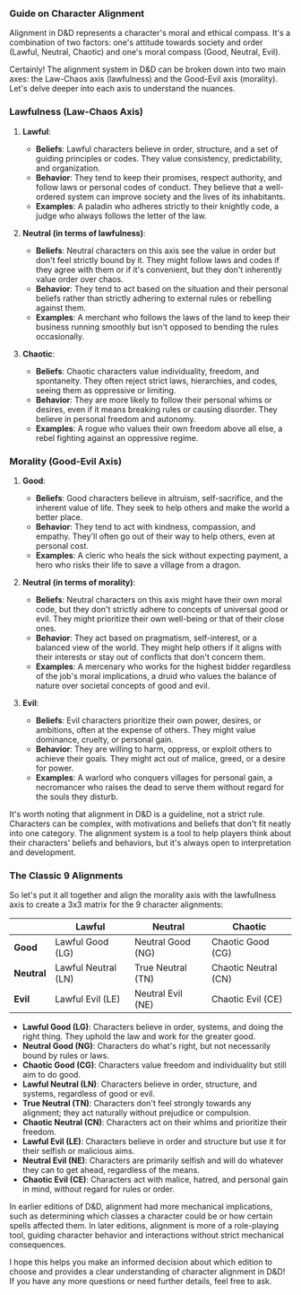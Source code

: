 ### Guide on Character Alignment

Alignment in D&D represents a character's moral and ethical compass. It's a combination of two factors: one's attitude towards society and order (Lawful, Neutral, Chaotic) and one's moral compass (Good, Neutral, Evil).  

Certainly! The alignment system in D&D can be broken down into two main axes: the Law-Chaos axis (lawfulness) and the Good-Evil axis (morality). Let's delve deeper into each axis to understand the nuances.

### Lawfulness (Law-Chaos Axis)

1. **Lawful**:
    - **Beliefs**: Lawful characters believe in order, structure, and a set of guiding principles or codes. They value consistency, predictability, and organization.
    - **Behavior**: They tend to keep their promises, respect authority, and follow laws or personal codes of conduct. They believe that a well-ordered system can improve society and the lives of its inhabitants.
    - **Examples**: A paladin who adheres strictly to their knightly code, a judge who always follows the letter of the law.

2. **Neutral (in terms of lawfulness)**:
    - **Beliefs**: Neutral characters on this axis see the value in order but don't feel strictly bound by it. They might follow laws and codes if they agree with them or if it's convenient, but they don't inherently value order over chaos.
    - **Behavior**: They tend to act based on the situation and their personal beliefs rather than strictly adhering to external rules or rebelling against them.
    - **Examples**: A merchant who follows the laws of the land to keep their business running smoothly but isn't opposed to bending the rules occasionally.

3. **Chaotic**:
    - **Beliefs**: Chaotic characters value individuality, freedom, and spontaneity. They often reject strict laws, hierarchies, and codes, seeing them as oppressive or limiting.
    - **Behavior**: They are more likely to follow their personal whims or desires, even if it means breaking rules or causing disorder. They believe in personal freedom and autonomy.
    - **Examples**: A rogue who values their own freedom above all else, a rebel fighting against an oppressive regime.

### Morality (Good-Evil Axis)

1. **Good**:
    - **Beliefs**: Good characters believe in altruism, self-sacrifice, and the inherent value of life. They seek to help others and make the world a better place.
    - **Behavior**: They tend to act with kindness, compassion, and empathy. They'll often go out of their way to help others, even at personal cost.
    - **Examples**: A cleric who heals the sick without expecting payment, a hero who risks their life to save a village from a dragon.

2. **Neutral (in terms of morality)**:
    - **Beliefs**: Neutral characters on this axis might have their own moral code, but they don't strictly adhere to concepts of universal good or evil. They might prioritize their own well-being or that of their close ones.
    - **Behavior**: They act based on pragmatism, self-interest, or a balanced view of the world. They might help others if it aligns with their interests or stay out of conflicts that don't concern them.
    - **Examples**: A mercenary who works for the highest bidder regardless of the job's moral implications, a druid who values the balance of nature over societal concepts of good and evil.

3. **Evil**:
    - **Beliefs**: Evil characters prioritize their own power, desires, or ambitions, often at the expense of others. They might value dominance, cruelty, or personal gain.
    - **Behavior**: They are willing to harm, oppress, or exploit others to achieve their goals. They might act out of malice, greed, or a desire for power.
    - **Examples**: A warlord who conquers villages for personal gain, a necromancer who raises the dead to serve them without regard for the souls they disturb.

It's worth noting that alignment in D&D is a guideline, not a strict rule. Characters can be complex, with motivations and beliefs that don't fit neatly into one category. The alignment system is a tool to help players think about their characters' beliefs and behaviors, but it's always open to interpretation and development.

### The Classic 9 Alignments 
So let's put it all together and align the morality axis with the lawfullness axis to create a 3x3 matrix for the 9 character alignments:

| | **Lawful** | **Neutral** | **Chaotic** |
|---|---|---|---|
| **Good** | Lawful Good (LG) | Neutral Good (NG) | Chaotic Good (CG) |
| **Neutral** | Lawful Neutral (LN) | True Neutral (TN) | Chaotic Neutral (CN) |
| **Evil** | Lawful Evil (LE) | Neutral Evil (NE) | Chaotic Evil (CE) |


- **Lawful Good (LG)**: Characters believe in order, systems, and doing the right thing. They uphold the law and work for the greater good.
- **Neutral Good (NG)**: Characters do what's right, but not necessarily bound by rules or laws.
- **Chaotic Good (CG)**: Characters value freedom and individuality but still aim to do good.
- **Lawful Neutral (LN)**: Characters believe in order, structure, and systems, regardless of good or evil.
- **True Neutral (TN)**: Characters don't feel strongly towards any alignment; they act naturally without prejudice or compulsion.
- **Chaotic Neutral (CN)**: Characters act on their whims and prioritize their freedom.
- **Lawful Evil (LE)**: Characters believe in order and structure but use it for their selfish or malicious aims.
- **Neutral Evil (NE)**: Characters are primarily selfish and will do whatever they can to get ahead, regardless of the means.
- **Chaotic Evil (CE)**: Characters act with malice, hatred, and personal gain in mind, without regard for rules or order.


In earlier editions of D&D, alignment had more mechanical implications, such as determining which classes a character could be or how certain spells affected them. In later editions, alignment is more of a role-playing tool, guiding character behavior and interactions without strict mechanical consequences.

I hope this helps you make an informed decision about which edition to choose and provides a clear understanding of character alignment in D&D! If you have any more questions or need further details, feel free to ask.
